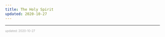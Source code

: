```yaml
---
title: The Holy Spirit
updated: 2020-10-27
---
```


---

<sup><sub><font color="#a6a6a6">updated: 2020-10-27</font></sub></sup>
